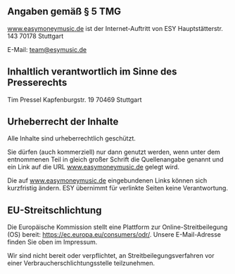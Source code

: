 ## Angaben gemäß § 5 TMG

www.easymoneymusic.de ist der Internet-Auftritt von ESY
Hauptstätterstr. 143
70178 Stuttgart

E-Mail: team@esymusic.de

## Inhaltlich verantwortlich im Sinne des Presserechts

Tim Pressel
Kapfenburgstr. 19 70469 Stuttgart


## Urheberrecht der Inhalte

Alle Inhalte sind urheberrechtlich geschützt.

Sie dürfen (auch kommerziell) nur dann genutzt werden, wenn unter dem entnommenen Teil in gleich großer Schrift die Quellenangabe genannt und ein Link auf die URL www.easymoneymusic.de gelegt wird.

Die auf www.easymoneymusic.de eingebundenen Links können sich kurzfristig ändern. ESY übernimmt für verlinkte Seiten keine Verantwortung.


## EU-Streitschlichtung
Die Europäische Kommission stellt eine Plattform zur Online-Streitbeilegung (OS) bereit: https://ec.europa.eu/consumers/odr/.
Unsere E-Mail-Adresse finden Sie oben im Impressum.

Wir sind nicht bereit oder verpflichtet, an Streitbeilegungsverfahren vor einer Verbraucherschlichtungsstelle teilzunehmen.
